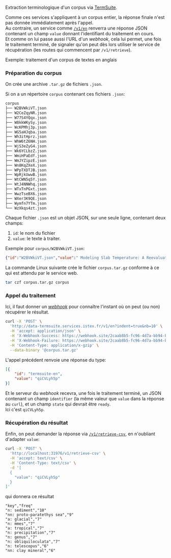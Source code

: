 Extraction terminologique d'un corpus via [TermSuite](https://termsuite.github.io/).

Comme ces services s'appliquent à un corpus entier, la réponse finale n'est pas
donnée immédiatement après l'appel.  
Au contraire, un service comme [`/v1/en`](#data-termsuite/post-v1-en) renverra
une réponse JSON contenant un champ `value` donnant l'identifiant du traitement
en cours.  
Et comme on lui passe aussi l'URL d'un *webhook*, cela lui permet, une fois le
traitement terminé, de signaler qu'on peut dès lors utiliser le service de
récupération (les routes qui commencent par `/v1/retrieve`).  

Exemple: traitement d'un corpus de textes en anglais

### Préparation du corpus

On crée une archive `.tar.gz` de fichiers `.json`.

Si on a un répertoire `corpus` contenant ces fichiers `.json`:

```txt
corpus
├── W2BVWkiVT.json
├── W2CeZqyNR.json
├── W77S4YQqx.json
├── W8kkWKySy.json
├── WcKPMhj3p.json
├── WG5aHJqba.json
├── Wh3itHprz.json
├── WhW6tZ6NH.json
├── WjS3eZyG4.json
├── Wk6YCLbzZ.json
├── WmiHPaEdf.json
├── WmJYZipzE.json
├── Wn8KqZXeX.json
├── WPpTXDTJB.json
├── WpRjkUwwB.json
├── WtCWN5q5Y.json
├── WtJ4NNWhq.json
├── WTxTnPGxt.json
├── WwzTseBX6.json
├── WXer3K9QE.json
├── Wymfn7YTm.json
└── WzXkqs4zt.json
```

Chaque fichier `.json` est un objet JSON, sur une seule ligne, contenant deux champs:

1. `id`: le nom du fichier
2. `value`: le texte à traiter.

Exemple pour `corpus/W2BVWkiVT.json`:

```json
{"id":"W2BVWkiVT.json","value":" Modeling Slab Temperature: A Reevaluation of the Thermal Parameter . [...]"}
```

La commande Linux suivante crée le fichier `corpus.tar.gz` conforme à ce qui est
attendu par le service web.

```bash
tar czf corpus.tar.gz corpus
```

### Appel du traitement

Ici, il faut donner un [*webhook*](https://fr.wikipedia.org/wiki/Webhook) pour
connaître l'instant où on peut (ou non) récupérer le résultat.

```bash
curl -X 'POST' \
  'http://data-termsuite.services.istex.fr/v1/en?indent=true&nb=10' \
  -H 'accept: application/json' \
  -H 'X-Webhook-Success: https://webhook.site/2caab8b5-fc96-4d7a-bb94-bdda20977830' \
  -H 'X-Webhook-Failure: https://webhook.site/2caab8b5-fc96-4d7a-bb94-bdda20977830' \
  -H 'Content-Type: application/x-gzip' \
  --data-binary '@corpus.tar.gz'
```

L'appel précédent renvoie une réponse du type:

```json
[{
    "id": "termsuite-en",
    "value": "qiCVLyh5p"
}]
```

Et le serveur du *webhook* recevra, une fois le traitement terminé, un JSON
contenant un champ `identifier` (la même valeur que `value` dans la réponse au
`curl`), et un champ `state` qui devrait être `ready`.  
Ici c'est `qiCVLyh5p`.

### Récupération du résultat

Enfin, on peut demander la réponse via
[`/v1/retrieve-csv`](#data-termsuite/post-v1-retrieve-csv), en n'oubliant
d'adapter `value`:

```bash
curl -X 'POST' \
  'http://localhost:31976/v1/retrieve-csv' \
  -H 'accept: text/csv' \
  -H 'Content-Type: text/csv' \
  -d '[
  {
    "value": "qiCVLyh5p"
  }
]'
```

qui donnera ce résultat

```csv
"key","freq"
"n: sediment","10"
"nn: proto-paratethys sea","9"
"a: glacial","7"
"n: mmes","7"
"a: tropical","7"
"n: precipitation","7"
"n: genus","7"
"n: obliquiloculata","7"
"n: telescopus","6"
"nn: clay mineral","6"
```
